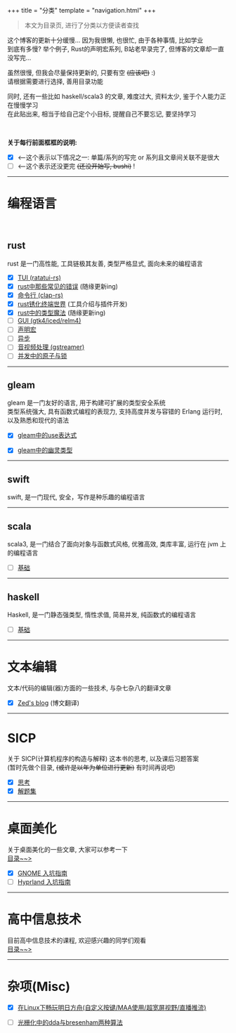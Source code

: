 +++
title = "分类"
template = "navigation.html"
+++

> 本文为目录页, 进行了分类以方便读者查找

这个博客的更新十分缓慢... 因为我很懒, 也很忙, 由于各种事情, 比如学业  
到底有多慢? 举个例子, Rust的声明宏系列, B站老早录完了, 但博客的文章却一直没写完...  

虽然很慢, 但我会尽量保持更新的, 只要有空 ~~(应该吧)~~ :)  
请根据需要进行选择, 善用目录功能  

同时, 还有一些比如 haskell/scala3 的文章, 难度过大, 资料太少, 鉴于个人能力正在慢慢学习  
在此贴出来, 相当于给自己定个小目标, 提醒自己不要忘记, 要坚持学习  

<br/>


**关于每行前面框框的说明:**  
- [x] <--这个表示以下情况之一: 单篇/系列的写完 or 系列且文章间关联不是很大  
- [ ] <--这个表示还没更完 ~~(还没开始写, bushi)~~ !

- - -

# 编程语言

<br>

## rust

rust 是一门高性能, 工具链极其友善, 类型严格显式, 面向未来的编程语言
- [x] [TUI (ratatui-rs)](/categories/rust-tui)
- [x] [rust中那些常见的错误](/posts/rust-common-errors) (随缘更新ing)
- [x] [命令行 (clap-rs)](/posts/rust-clap/intro)
- [x] [rust锈化终端世界](/categories/rust-terminal-world) (工具介绍与插件开发)
- [x] [rust中的类型魔法](/categories/rust-typed-magic) (随缘更新ing)
- [ ] [GUI (gtk4/iced/relm4)](/categories/rust-gui)
- [ ] [声明宏](/categories/rust-decl-macro)
- [ ] [异步](/categories/rust-async)
- [ ] [音视频处理 (gstreamer)](/categories/rust-gstreamer)
- [ ] [并发中的原子与锁](/categories/rust-atomics-and-locks)

- - -

## gleam

gleam 是一门友好的语言, 用于构建可扩展的类型安全系统  
类型系统强大, 具有函数式编程的表现力, 支持高度并发与容错的 Erlang 运行时, 以及熟悉和现代的语法  

- [x] [gleam中的use表达式](/posts/gleam-use-expression)
- [x] [gleam中的幽灵类型](/posts/gleam-phantom-type)


- - -

## swift

swift, 是一门现代, 安全，写作是种乐趣的编程语言

- - -

## scala

scala3, 是一门结合了面向对象与函数式风格, 优雅高效, 类库丰富, 运行在 jvm 上的编程语言

- [ ] [基础](/categories/scala3-basic)

- - -

## haskell

Haskell, 是一门静态强类型, 惰性求值, 简易并发, 纯函数式的编程语言

- [ ] [基础](/categories/haskell-basic)

- - -

# 文本编辑

文本/代码的编辑(器)方面的一些技术, 与杂七杂八的翻译文章  

- [x] [Zed's blog](/categories/zed-blog-translation) (博文翻译)  

- - -

# SICP

关于 SICP(计算机程序的构造与解释) 这本书的思考, 以及课后习题答案  
(暂时先做个目录, ~~(或许是以年为单位进行更新)~~ 有时间再说吧)  

- [x] [思考](/categories/sicp-thinking)
- [x] [解题集](/categories/sicp-answer)

- - -

# 桌面美化
关于桌面美化的一些文章, 大家可以参考一下  
[目录~~>](/categories/desktop-beautify)

- [x] [GNOME 入坑指南](/posts/desktop-beautify/gnome)
- [ ] [Hyprland 入坑指南](/posts/desktop-beautify/hyprland)

- - -

# 高中信息技术
目前高中信息技术的课程, 欢迎感兴趣的同学们观看  
[目录~~>](/categories/high-school-it)

- - -

# 杂项(Misc)

- [x] [在Linux下畅玩明日方舟(自定义按键/MAA使用/超宽屏视野/直播推流)](/posts/other/linux-arknights)
- [ ] [光栅化中的dda与bresenham两种算法](/posts/other/rasterization-dda-bresenham)






